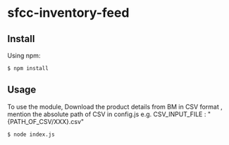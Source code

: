 # sfcc-inventory-feed

## Install

Using npm:

```console
$ npm install
```

## Usage
To use the module, Download the product details from BM in CSV format , mention the absolute path of CSV 
in config.js e.g. CSV_INPUT_FILE : "{PATH_OF_CSV/XXX}.csv"

```console
$ node index.js
```